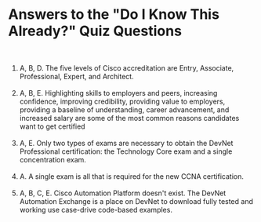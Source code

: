 [comment]: <> (This is the start of the CSS styling)

<link rel="stylesheet" href="../styles.css">

[comment]: <> (This is the end of the CSS styling)

#   Answers to the "Do I Know This Already?" Quiz Questions

&nbsp;

<ol>
    <li><span class='n'>A, B, D.  The five levels of Cisco accreditation are Entry, Associate, Professional, Expert, and Architect.
    <br />
    <br />
    <li><span class='n'>A, B, E.  Highlighting skills to employers and peers, increasing confidence, improving credibility, providing value to employers, providing a baseline of understanding, career advancement, and increased salary are some of the most common reasons candidates want to get certified
    <br />
    <br />
    <li><span class='n'>A, E.  Only two types of exams are necessary to obtain the DevNet Professional certification: the Technology Core exam and a single concentration exam.
    <br />
    <br />
    <li><span class='n'>A.  A single exam is all that is required for the new CCNA certification.
    <br />
    <br />
    <li><span class='n'>A, B, C, E.  Cisco Automation Platform doesn't exist.  The DevNet Automation Exchange is a place on DevNet to download fully tested and working use case-drive code-based examples.
</ol>